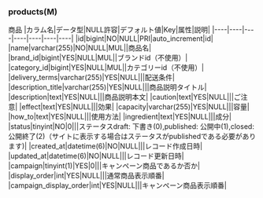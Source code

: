 ### products(M)
商品
|カラム名|データ型|NULL許容|デフォルト値|Key|属性|説明|
|----|----|----|----|----|----|----|
|id|bigint|NO|NULL|PRI|auto_increment|id|
|name|varchar(255)|NO|NULL|MUL||商品名|
|brand_id|bigint|YES|NULL|MUL||ブランドid（不使用）|
|category_id|bigint|YES|NULL|MUL||カテゴリーid（不使用）|
|delivery_terms|varchar(255)|YES|NULL|||配送条件|
|description_title|varchar(255)|YES|NULL|||商品説明タイトル|
|description|text|YES|NULL|||商品説明本文|
|caution|text|YES|NULL|||ご注意|
|effect|text|YES|NULL|||効果|
|capacity|varchar(255)|YES|NULL|||容量|
|how_to|text|YES|NULL|||使用方法|
|ingredient|text|YES|NULL|||成分|
|status|tinyint|NO|0|||ステータスdraft: 下書き(0),published: 公開中(1),closed: 公開終了(2)（サイトに表示する場合はステータスがpublishedである必要があります)|
|created_at|datetime(6)|NO|NULL|||レコード作成日時|
|updated_at|datetime(6)|NO|NULL|||レコード更新日時|
|campaign|tinyint(1)|YES|0|||キャンペーン商品であるか否か|
|display_order|int|YES|NULL|||通常商品表示順番|
|campaign_display_order|int|YES|NULL|||キャンペーン商品表示順番|